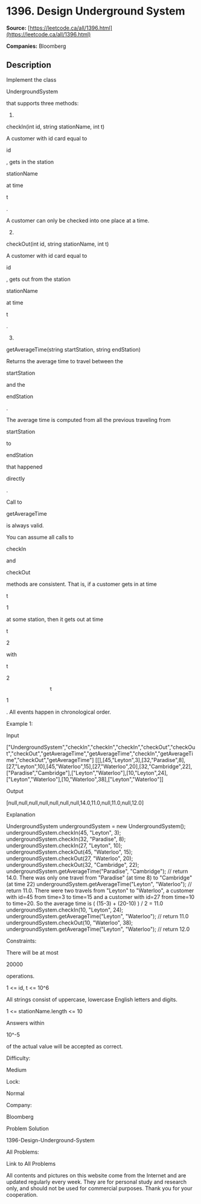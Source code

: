 # 1396. Design Underground System

**Source:** [https://leetcode.ca/all/1396.html](https://leetcode.ca/all/1396.html)

**Companies:** Bloomberg

## Description

Implement the class

UndergroundSystem

that supports three methods:

1.

checkIn(int id, string stationName, int t)

A customer with id card equal to

id

, gets in the station

stationName

at time

t

.

A customer can only be checked into one place at a time.

2.

checkOut(int id, string stationName, int t)

A customer with id card equal to

id

, gets out from the station

stationName

at time

t

.

3.

getAverageTime(string startStation, string endStation)

Returns the average time to travel between the

startStation

and the

endStation

.

The average time is computed from all the previous traveling from

startStation

to

endStation

that happened

directly

.

Call to

getAverageTime

is always valid.

You can assume all calls to

checkIn

and

checkOut

methods
                are consistent. That is, if a customer gets in at time

t

1

at some station, then it gets out at time

t

2

with

t

2

>
                    t

1

. All events happen in chronological order.

Example 1:

Input

["UndergroundSystem","checkIn","checkIn","checkIn","checkOut","checkOut","checkOut","getAverageTime","getAverageTime","checkIn","getAverageTime","checkOut","getAverageTime"]
[[],[45,"Leyton",3],[32,"Paradise",8],[27,"Leyton",10],[45,"Waterloo",15],[27,"Waterloo",20],[32,"Cambridge",22],["Paradise","Cambridge"],["Leyton","Waterloo"],[10,"Leyton",24],["Leyton","Waterloo"],[10,"Waterloo",38],["Leyton","Waterloo"]]

Output

[null,null,null,null,null,null,null,14.0,11.0,null,11.0,null,12.0]

Explanation

UndergroundSystem undergroundSystem = new UndergroundSystem();
undergroundSystem.checkIn(45, "Leyton", 3);
undergroundSystem.checkIn(32, "Paradise", 8);
undergroundSystem.checkIn(27, "Leyton", 10);
undergroundSystem.checkOut(45, "Waterloo", 15);
undergroundSystem.checkOut(27, "Waterloo", 20);
undergroundSystem.checkOut(32, "Cambridge", 22);
undergroundSystem.getAverageTime("Paradise", "Cambridge");       // return 14.0. There was only one travel from "Paradise" (at time 8) to "Cambridge" (at time 22)
undergroundSystem.getAverageTime("Leyton", "Waterloo");          // return 11.0. There were two travels from "Leyton" to "Waterloo", a customer with id=45 from time=3 to time=15 and a customer with id=27 from time=10 to time=20. So the average time is ( (15-3) + (20-10) ) / 2 = 11.0
undergroundSystem.checkIn(10, "Leyton", 24);
undergroundSystem.getAverageTime("Leyton", "Waterloo");          // return 11.0
undergroundSystem.checkOut(10, "Waterloo", 38);
undergroundSystem.getAverageTime("Leyton", "Waterloo");          // return 12.0

Constraints:

There will be at most

20000

operations.

1 <= id, t <= 10^6

All strings consist of uppercase, lowercase English letters and digits.

1 <= stationName.length <= 10

Answers within

10^-5

of the actual value will be accepted
                    as correct.

Difficulty:

Medium

Lock:

Normal

Company:

Bloomberg

Problem Solution

1396-Design-Underground-System

All Problems:

Link to All Problems

All contents and pictures on this website come from the Internet and are updated regularly every week. They are for personal study and research only, and should not be used for commercial purposes. Thank you for your cooperation.

